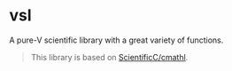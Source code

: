 # vsl

A pure-V scientific library with a great variety of functions.

> This library is based on [ScientificC/cmathl](https://github.com/ScientificC/cmathl).
